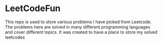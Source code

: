 # LeetCodeFun
This repo is used to store various problems I have picked from Leetcode. The problems here are solved in many different programming languages and cover different topics. It was created to have a place to store my solved leetcodes
